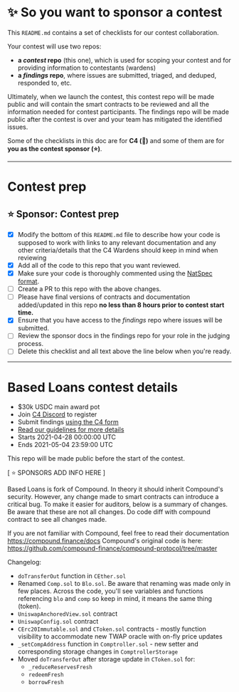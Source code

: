 # ✨ So you want to sponsor a contest

This `README.md` contains a set of checklists for our contest collaboration.

Your contest will use two repos:
- **a _contest_ repo** (this one), which is used for scoping your contest and for providing information to contestants (wardens)
- **a _findings_ repo**, where issues are submitted, triaged, and deduped, responded to, etc.

Ultimately, when we launch the contest, this contest repo will be made public and will contain the smart contracts to be reviewed and all the information needed for contest participants. The findings repo will be made public after the contest is over and your team has mitigated the identified issues.

Some of the checklists in this doc are for **C4 (🐺)** and some of them are for **you as the contest sponsor (⭐️)**.

---

# Contest prep

## ⭐️ Sponsor: Contest prep
- [x] Modify the bottom of this `README.md` file to describe how your code is supposed to work with links to any relevant documentation and any other criteria/details that the C4 Wardens should keep in mind when reviewing
- [x] Add all of the code to this repo that you want reviewed.
- [x] Make sure your code is thoroughly commented using the [NatSpec format](https://docs.soliditylang.org/en/v0.5.10/natspec-format.html#natspec-format).
- [ ] Create a PR to this repo with the above changes.
- [ ] Please have final versions of contracts and documentation added/updated in this repo **no less than 8 hours prior to contest start time.**
- [x] Ensure that you have access to the _findings_ repo where issues will be submitted.
- [ ] Review the sponsor docs in the findings repo for your role in the judging process.
- [ ] Delete this checklist and all text above the line below when you're ready.

---

# Based Loans contest details
- $30k USDC main award pot
- Join [C4 Discord](https://discord.gg/EY5dvm3evD) to register
- Submit findings [using the C4 form](https://c4-basedloans.netlify.app/)
- [Read our guidelines for more details](https://code423n4.com/compete)
- Starts 2021-04-28 00:00:00 UTC
- Ends 2021-05-04 23:59:00 UTC

This repo will be made public before the start of the contest.

[ ⭐️ SPONSORS ADD INFO HERE ]

Based Loans is fork of Compound. In theory it should inherit Compound's security. However, any change made to smart contracts can introduce a critical bug. To make it easier for auditors, below is a summary of changes. Be aware that these are not all changes. Do code diff with compound contract to see all changes made.

If you are not familiar with Compound, feel free to read their documentation https://compound.finance/docs
Compound's original code is here: https://github.com/compound-finance/compound-protocol/tree/master

Changelog:
- `doTransferOut` function in `CEther.sol`
- Renamed `Comp.sol` to `Blo.sol`. Be aware that renaming was made only in few places. Across the code, you'll see variables and functions referencing `blo` and `comp` so keep in mind, it means the same thing (token).
- `UniswapAnchoredView.sol` contract
- `UniswapConfig.sol` contract
- `CErc20Immutable.sol` and `CToken.sol` contracts - mostly function visibility to accommodate new TWAP oracle with on-fly price updates
- `_setCompAddress` function in `Comptroller.sol` - new setter and corresponding storage changes in `ComptrollerStorage`
- Moved `doTransferOut` after storage update in `CToken.sol` for:
    - `_reduceReservesFresh`
    - `redeemFresh`
    - `borrowFresh`
